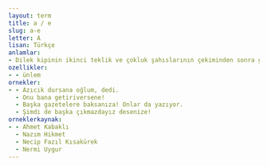 ```yaml
---
layout: term
title: a / e
slug: a-e
letter: A
lisan: Türkçe
anlamlar:
- Dilek kipinin ikinci teklik ve çokluk şahıslarının çekiminden sonra gelerek anlamı pekiştiren ve güçlendiren bir söz
ozellikler:
- - ünlem
ornekler:
- - Azıcık dursana oğlum, dedi.
  - Onu bana getiriversene!
  - Başka gazetelere baksanıza! Onlar da yazıyor.
  - Şimdi de başka çıkmazdayız desenize!
orneklerkaynak:
- - Ahmet Kabaklı
  - Nazım Hikmet
  - Necip Fazıl Kısakürek
  - Nermi Uygur
---
```

